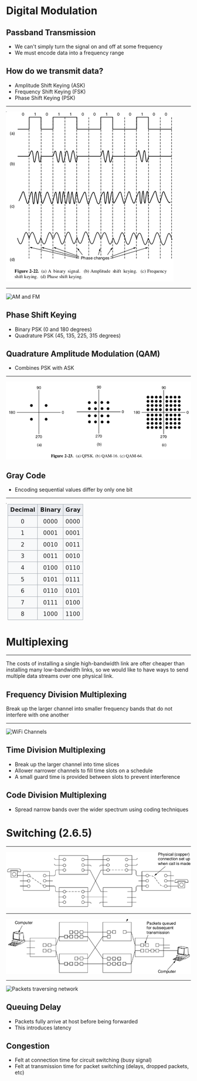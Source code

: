 Digital Modulation
==================

Passband Transmission
---------------------

- We can't simply turn the signal on and off at some frequency
- We must encode data into a frequency range

How do we transmit data?
------------------------

- Amplitude Shift Keying (ASK)
- Frequency Shift Keying (FSK)
- Phase Shift Keying (PSK)

---

![ASK, FSK, and PSK](figures/2-22.png)

---

![AM and FM](https://upload.wikimedia.org/wikipedia/commons/a/a4/Amfm3-en-de.gif)

Phase Shift Keying
------------------

- Binary PSK (0 and 180 degrees)
- Quadrature PSK (45, 135, 225, 315 degrees)

Quadrature Amplitude Modulation (QAM)
-------------------------------------

- Combines PSK with ASK

---

![Contellation Diagrams](figures/2-23.png)

Gray Code
---------

- Encoding sequential values differ by only one bit

---

![Gray Code](figures/gray-code.png)

Multiplexing
============

---

The costs of installing a single high-bandwidth link are ofter cheaper than installing many low-bandwidth links, so we would like to have ways to send multiple data streams over one physical link.

Frequency Division Multiplexing
-------------------------------

Break up the larger channel into smaller frequency bands that do not interfere with one another

---

![WiFi Channels](https://upload.wikimedia.org/wikipedia/commons/thumb/8/8c/2.4_GHz_Wi-Fi_channels_%28802.11b%2Cg_WLAN%29.svg/1280px-2.4_GHz_Wi-Fi_channels_%28802.11b%2Cg_WLAN%29.svg.png)

Time Division Multiplexing
--------------------------

- Break up the larger channel into time slices
- Allower narrower channels to fill time slots on a schedule
- A small guard time is provided between slots to prevent interference

Code Division Multiplexing
--------------------------

- Spread narrow bands over the wider spectrum using coding techniques

Switching (2.6.5)
=================

---

![Circuit Switching](figures/2-42a.png)

---

![Packet Switching](figures/2-42b.png)

---

![Packets traversing network](https://upload.wikimedia.org/wikipedia/commons/f/f6/Packet_Switching.gif)

Queuing Delay
-------------

- Packets fully arrive at host before being forwarded
- This introduces latency

Congestion
----------

- Felt at connection time for circuit switching (busy signal)
- Felt at transmission time for packet switching (delays, dropped packets, etc)
